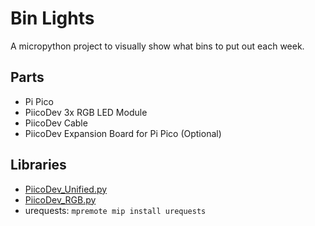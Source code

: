 # Bin Lights

A micropython project to visually show what bins to put out each week.

## Parts
- Pi Pico
- PiicoDev 3x RGB LED Module
- PiicoDev Cable
- PiicoDev Expansion Board for Pi Pico (Optional)

## Libraries
- [PiicoDev_Unified.py](https://github.com/CoreElectronics/CE-PiicoDev-Unified)
- [PiicoDev_RGB.py](https://github.com/CoreElectronics/CE-PiicoDev-RGB-LED-MicroPython-Module)
- urequests: `mpremote mip install urequests`